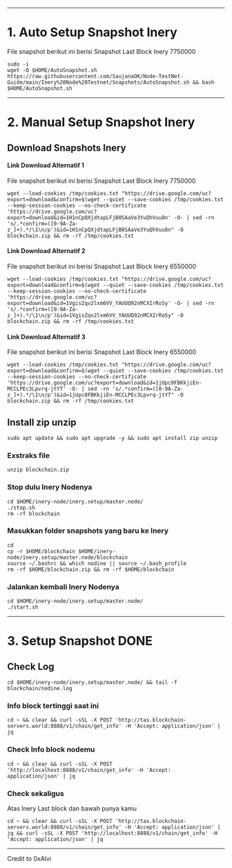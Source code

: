 ___________________________________
# 1. Auto Setup Snapshot Inery
File snapshot berikut ini berisi Snapshot Last Block Inery 7750000
```
sudo -i
wget -O $HOME/AutoSnapshot.sh https://raw.githubusercontent.com/SaujanaOK/Node-TestNet-Guide/main/Inery%20Node%20Testnet/Snapshots/AutoSnapshot.sh && bash $HOME/AutoSnapshot.sh
```
___________________________________
# 2. Manual Setup Snapshot Inery
## Download Snapshots Inery
#### Link Download Alternatif 1
File snapshot berikut ini berisi Snapshot Last Block Inery 7750000
```
wget --load-cookies /tmp/cookies.txt "https://drive.google.com/uc?export=download&confirm=$(wget --quiet --save-cookies /tmp/cookies.txt --keep-session-cookies --no-check-certificate 'https://drive.google.com/uc?export=download&id=1H1nCpQXjdtapLFjB0SAaVe3YuQhVuu8n' -O- | sed -rn 's/.*confirm=([0-9A-Za-z_]+).*/\1\n/p')&id=1H1nCpQXjdtapLFjB0SAaVe3YuQhVuu8n" -O blockchain.zip && rm -rf /tmp/cookies.txt
```
#### Link Download Alternatif 2
File snapshot berikut ini berisi Snapshot Last Block Inery 6550000
```
wget --load-cookies /tmp/cookies.txt "https://drive.google.com/uc?export=download&confirm=$(wget --quiet --save-cookies /tmp/cookies.txt --keep-session-cookies --no-check-certificate 'https://drive.google.com/uc?export=download&id=1VgisZqv2lxm6VV_YAUUQ92nMCXIrRo5y' -O- | sed -rn 's/.*confirm=([0-9A-Za-z_]+).*/\1\n/p')&id=1VgisZqv2lxm6VV_YAUUQ92nMCXIrRo5y" -O blockchain.zip && rm -rf /tmp/cookies.txt
```
#### Link Download Alternatif 3
File snapshot berikut ini berisi Snapshot Last Block Inery 6550000
```
wget --load-cookies /tmp/cookies.txt "https://drive.google.com/uc?export=download&confirm=$(wget --quiet --save-cookies /tmp/cookies.txt --keep-session-cookies --no-check-certificate 'https://drive.google.com/uc?export=download&id=1jUpc0FBKkjiEn-MCCLPEc3Lpvrq-jtYT' -O- | sed -rn 's/.*confirm=([0-9A-Za-z_]+).*/\1\n/p')&id=1jUpc0FBKkjiEn-MCCLPEc3Lpvrq-jtYT" -O blockchain.zip && rm -rf /tmp/cookies.txt
```
## Install zip unzip
```
sudo apt update && sudo apt upgrade -y && sudo apt install zip unzip
```
### Exstraks file
```
unzip blockchain.zip
```

### Stop dulu Inery Nodenya
```
cd $HOME/inery-node/inery.setup/master.node/
./stop.sh
rm -rf blockchain
```
### Masukkan folder snapshots yang baru ke Inery
```
cd
cp -r $HOME/blockchain $HOME/inery-node/inery.setup/master.node/blockchain
source ~/.bashrc && which nodine || source ~/.bash_profile
rm -rf $HOME/blockchain.zip && rm -rf $HOME/blockchain
```

### Jalankan kembali Inery Nodenya
```
cd $HOME/inery-node/inery.setup/master.node/
./start.sh
```

___________________________________
# 3. Setup Snapshot DONE

## Check Log
```
cd $HOME/inery-node/inery.setup/master.node/ && tail -f blockchain/nodine.log
```
### Info block tertinggi saat ini
```
cd ~ && clear && curl -sSL -X POST 'http://tas.blockchain-servers.world:8888/v1/chain/get_info' -H 'Accept: application/json' | jq
```
### Check Info block nodemu
```
cd ~ && clear && curl -sSL -X POST 'http://localhost:8888/v1/chain/get_info' -H 'Accept: application/json' | jq
```
### Check sekaligus
Atas Inery Last block dan bawah punya kamu
```
cd ~ && clear && curl -sSL -X POST 'http://tas.blockchain-servers.world:8888/v1/chain/get_info' -H 'Accept: application/json' | jq && curl -sSL -X POST 'http://localhost:8888/v1/chain/get_info' -H 'Accept: application/json' | jq
```
___________________________________

Credit to 0xAlvi
